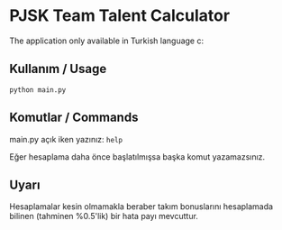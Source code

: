 # PJSK Team Talent Calculator
The application only available in Turkish language c:

## Kullanım / Usage
```python main.py```

## Komutlar / Commands
main.py açık iken yazınız:
```help```

Eğer hesaplama daha önce başlatılmışsa başka komut yazamazsınız.

## Uyarı
Hesaplamalar kesin olmamakla beraber takım bonuslarını hesaplamada bilinen (tahminen %0.5'lik) bir hata payı mevcuttur.
